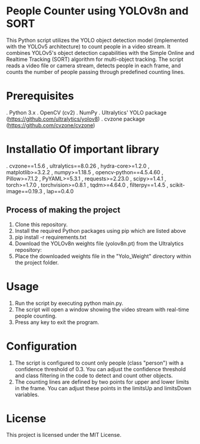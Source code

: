 # People Counter using YOLOv8n and SORT 
This Python script utilizes the YOLO object detection model (implemented with the YOLOv5 architecture) to count people in a video stream. It combines YOLOv5's object detection capabilities with the Simple Online and Realtime Tracking (SORT) algorithm for multi-object tracking. The script reads a video file or camera stream, detects people in each frame, and counts the number of people passing through predefined counting lines.

# Prerequisites
. Python 3.x
. OpenCV (cv2)
. NumPy
. Ultralytics' YOLO package (https://github.com/ultralytics/yolov8)
. cvzone package (https://github.com/cvzone/cvzone)

# Installatio Of important library 
. cvzone==1.5.6
, ultralytics==8.0.26
, hydra-core>=1.2.0
, matplotlib>=3.2.2
, numpy>=1.18.5
, opencv-python==4.5.4.60
, Pillow>=7.1.2
, PyYAML>=5.3.1
, requests>=2.23.0
, scipy>=1.4.1
, torch>=1.7.0
, torchvision>=0.8.1
, tqdm>=4.64.0
, filterpy==1.4.5
, scikit-image==0.19.3
, lap==0.4.0

## Process of making the project
1) Clone this repository.
2) Install the required Python packages using pip which are listed above
3) pip install -r requirements.txt
4) Download the YOLOv8n weights file (yolov8n.pt) from the Ultralytics repository: 
5) Place the downloaded weights file in the "Yolo_Weight" directory within the project folder.

# Usage
1) Run the script by executing python main.py.
2) The script will open a window showing the video stream with real-time people counting.
3) Press any key to exit the program.

# Configuration
1) The script is configured to count only people (class "person") with a confidence threshold of 0.3. You can adjust the confidence threshold and class filtering in the code to detect and count other objects.
2) The counting lines are defined by two points for upper and lower limits in the frame. You can adjust these points in the limitsUp and limitsDown variables.

# License
This project is licensed under the MIT License.


